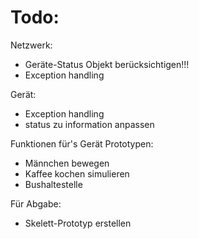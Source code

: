 # Todo:
Netzwerk:
- Geräte-Status Objekt berücksichtigen!!!
- Exception handling

Gerät:
- Exception handling
- status zu information anpassen

Funktionen für's Gerät Prototypen:
- Männchen bewegen
- Kaffee kochen simulieren
- Bushaltestelle

Für Abgabe:
- Skelett-Prototyp erstellen 
